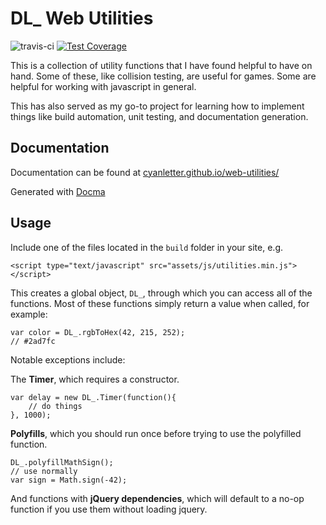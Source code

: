 # DL_ Web Utilities

![travis-ci](https://travis-ci.org/CyanLetter/web-utilities.svg?branch=master) [![Test Coverage](https://codeclimate.com/github/CyanLetter/web-utilities/badges/coverage.svg)](https://codeclimate.com/github/CyanLetter/web-utilities/coverage)

This is a collection of utility functions that I have found helpful to have on hand. Some of these, like collision testing, are useful for games. Some are helpful for working with javascript in general.

This has also served as my go-to project for learning how to implement things like build automation, unit testing, and documentation generation.

## Documentation

Documentation can be found at [cyanletter.github.io/web-utilities/](http://cyanletter.github.io/web-utilities/)

Generated with [Docma](https://github.com/onury/docma/)

## Usage

Include one of the files located in the `build` folder in your site, e.g.

`<script type="text/javascript" src="assets/js/utilities.min.js"></script>`

This creates a global object, `DL_`, through which you can access all of the functions. Most of these functions simply return a value when called, for example:

```
var color = DL_.rgbToHex(42, 215, 252); 
// #2ad7fc
```

Notable exceptions include:

The **Timer**, which requires a constructor.

```
var delay = new DL_.Timer(function(){
	// do things
}, 1000);
```

**Polyfills**, which you should run once before trying to use the polyfilled function.

```
DL_.polyfillMathSign();
// use normally
var sign = Math.sign(-42);
```

And functions with **jQuery dependencies**, which will default to a no-op function if you use them without loading jquery.

